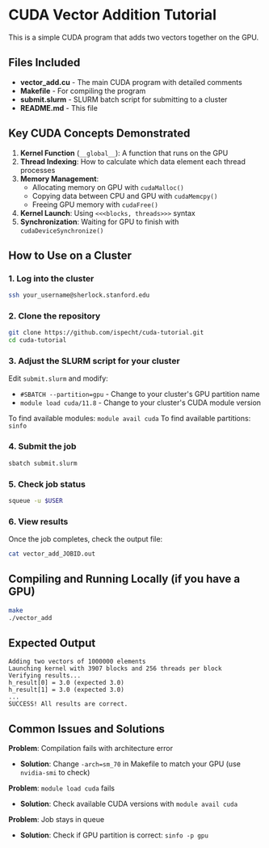 # CUDA Vector Addition Tutorial

This is a simple CUDA program that adds two vectors together on the GPU.

## Files Included

- **vector_add.cu** - The main CUDA program with detailed comments
- **Makefile** - For compiling the program
- **submit.slurm** - SLURM batch script for submitting to a cluster
- **README.md** - This file

## Key CUDA Concepts Demonstrated

1. **Kernel Function** (`__global__`): A function that runs on the GPU
2. **Thread Indexing**: How to calculate which data element each thread processes
3. **Memory Management**: 
   - Allocating memory on GPU with `cudaMalloc()`
   - Copying data between CPU and GPU with `cudaMemcpy()`
   - Freeing GPU memory with `cudaFree()`
4. **Kernel Launch**: Using `<<<blocks, threads>>>` syntax
5. **Synchronization**: Waiting for GPU to finish with `cudaDeviceSynchronize()`

## How to Use on a Cluster

### 1. Log into the cluster

```bash
ssh your_username@sherlock.stanford.edu
```

### 2. Clone the repository

```bash
git clone https://github.com/ispecht/cuda-tutorial.git
cd cuda-tutorial
```

### 3. Adjust the SLURM script for your cluster

Edit `submit.slurm` and modify:
- `#SBATCH --partition=gpu` - Change to your cluster's GPU partition name
- `module load cuda/11.8` - Change to your cluster's CUDA module version

To find available modules: `module avail cuda`
To find available partitions: `sinfo`

### 4. Submit the job

```bash
sbatch submit.slurm
```

### 5. Check job status

```bash
squeue -u $USER
```

### 6. View results

Once the job completes, check the output file:

```bash
cat vector_add_JOBID.out
```

## Compiling and Running Locally (if you have a GPU)

```bash
make
./vector_add
```

## Expected Output

```
Adding two vectors of 1000000 elements
Launching kernel with 3907 blocks and 256 threads per block
Verifying results...
h_result[0] = 3.0 (expected 3.0)
h_result[1] = 3.0 (expected 3.0)
...
SUCCESS! All results are correct.
```

## Common Issues and Solutions

**Problem**: Compilation fails with architecture error
- **Solution**: Change `-arch=sm_70` in Makefile to match your GPU (use `nvidia-smi` to check)

**Problem**: `module load cuda` fails
- **Solution**: Check available CUDA versions with `module avail cuda`

**Problem**: Job stays in queue
- **Solution**: Check if GPU partition is correct: `sinfo -p gpu`